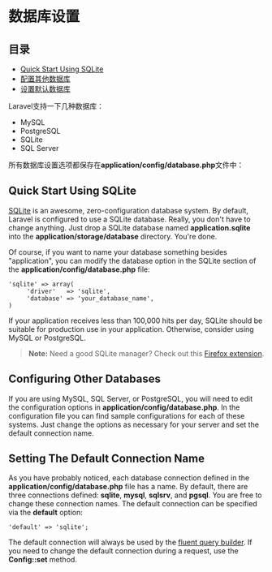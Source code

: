 # 数据库设置

## 目录

- [Quick Start Using SQLite](#quick)
- [配置其他数据库](#server)
- [设置默认数据库](#default)

Laravel支持一下几种数据库：

- MySQL
- PostgreSQL
- SQLite
- SQL Server

所有数据库设置选项都保存在**application/config/database.php**文件中：

<a name="quick"></a>
## Quick Start Using SQLite

[SQLite](http://sqlite.org) is an awesome, zero-configuration database system. By default, Laravel is configured to use a SQLite database. Really, you don't have to change anything. Just drop a SQLite database named **application.sqlite** into the **application/storage/database** directory. You're done.

Of course, if you want to name your database something besides "application", you can modify the database option in the SQLite section of the **application/config/database.php** file:

	'sqlite' => array(
	     'driver'   => 'sqlite',
	     'database' => 'your_database_name',
	)

If your application receives less than 100,000 hits per day, SQLite should be suitable for production use in your application. Otherwise, consider using MySQL or PostgreSQL.

> **Note:** Need a good SQLite manager? Check out this [Firefox extension](https://addons.mozilla.org/en-US/firefox/addon/sqlite-manager/).

<a name="server"></a>
## Configuring Other Databases

If you are using MySQL, SQL Server, or PostgreSQL, you will need to edit the configuration options in **application/config/database.php**. In the configuration file you can find sample configurations for each of these systems. Just change the options as necessary for your server and set the default connection name.

<a name="default"></a>
## Setting The Default Connection Name

As you have probably noticed, each database connection defined in the **application/config/database.php** file has a name. By default, there are three connections defined: **sqlite**, **mysql**, **sqlsrv**, and **pgsql**. You are free to change these connection names. The default connection can be specified via the **default** option:

	'default' => 'sqlite';

The default connection will always be used by the [fluent query builder](/docs/database/fluent). If you need to change the default connection during a request, use the **Config::set** method.

